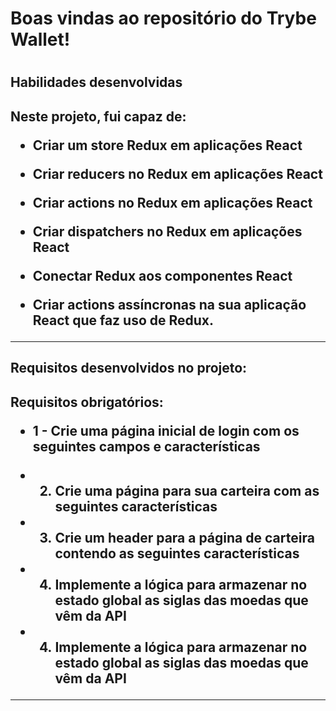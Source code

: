 <h1>Boas vindas ao repositório do Trybe Wallet!<h1>
<h2>Habilidades desenvolvidas<h2>
<p>Neste projeto, fui capaz de:

- Criar um store Redux em aplicações React

- Criar reducers no Redux em aplicações React

- Criar actions no Redux em aplicações React

- Criar dispatchers no Redux em aplicações React

- Conectar Redux aos componentes React

- Criar actions assíncronas na sua aplicação React que faz uso de Redux.

---
<p>
<h2>Requisitos desenvolvidos no projeto:<h2>
<p> Requisitos obrigatórios:

- 1 - Crie uma página inicial de login com os seguintes campos e características

- 2. Crie uma página para sua carteira com as seguintes características

- 3. Crie um header para a página de carteira contendo as seguintes características
    
- 4. Implemente a lógica para armazenar no estado global as siglas das moedas que vêm da API
 
- 4. Implemente a lógica para armazenar no estado global as siglas das moedas que vêm da API


    
---
<p>
    


    
